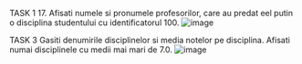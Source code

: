 TASK 1
17. Afisati numele si pronumele profesorilor, care au predat eel putin o disciplina studentului cu identificatorul 100.
![image](https://user-images.githubusercontent.com/32772799/47265257-e5c5f300-d52d-11e8-9710-3e72229338a2.png)

TASK 3
Gasiti denumirile disciplinelor si media notelor pe disciplina. Afisati numai disciplinele cu medii mai mari de 7.0.
![image](https://user-images.githubusercontent.com/32772799/47269432-28a3bd00-d566-11e8-8dc1-4b8078643022.png)

